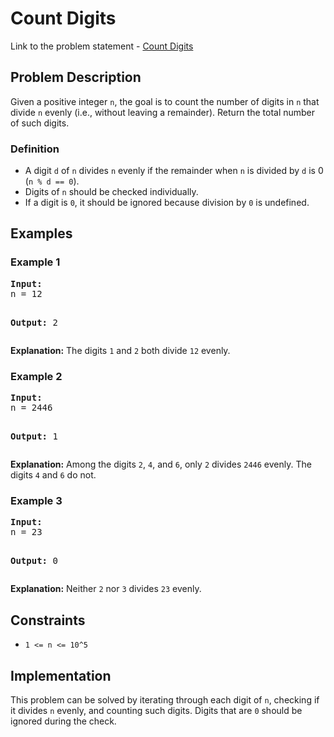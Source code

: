 <h1>Count Digits</h1>

<p> Link to the problem statement - <a href="https://www.geeksforgeeks.org/problems/count-digits5716/1">Count Digits</a></p> 


<h2>Problem Description</h2>
<p>
    Given a positive integer <code>n</code>, the goal is to count the number of digits in <code>n</code> that divide <code>n</code> evenly (i.e., without leaving a remainder). Return the total number of such digits.
</p>

<h3>Definition</h3>
<ul>
    <li>A digit <code>d</code> of <code>n</code> divides <code>n</code> evenly if the remainder when <code>n</code> is divided by <code>d</code> is 0 (<code>n % d == 0</code>).</li>
    <li>Digits of <code>n</code> should be checked individually.</li>
    <li>If a digit is <code>0</code>, it should be ignored because division by <code>0</code> is undefined.</li>
</ul>

<h2>Examples</h2>

<h3>Example 1</h3>
<pre>
<strong>Input:</strong>
n = 12

<strong>Output:</strong>
2
</pre>
<p><strong>Explanation:</strong> The digits <code>1</code> and <code>2</code> both divide <code>12</code> evenly.</p>

<h3>Example 2</h3>
<pre>
<strong>Input:</strong>
n = 2446

<strong>Output:</strong>
1
</pre>
<p><strong>Explanation:</strong> Among the digits <code>2</code>, <code>4</code>, and <code>6</code>, only <code>2</code> divides <code>2446</code> evenly. The digits <code>4</code> and <code>6</code> do not.</p>

<h3>Example 3</h3>
<pre>
<strong>Input:</strong>
n = 23

<strong>Output:</strong>
0
</pre>
<p><strong>Explanation:</strong> Neither <code>2</code> nor <code>3</code> divides <code>23</code> evenly.</p>

<h2>Constraints</h2>
<ul>
    <li><code>1 <= n <= 10^5</code></li>
</ul>

<h2>Implementation</h2>
<p>
    This problem can be solved by iterating through each digit of <code>n</code>, checking if it divides <code>n</code> evenly, and counting such digits. Digits that are <code>0</code> should be ignored during the check.
</p>
